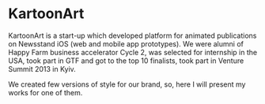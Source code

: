 # KartoonArt

KartoonArt is a start-up which developed platform for animated publications on Newsstand iOS (web and mobile app prototypes). We were alumni of Happy Farm business accelerator Cycle 2, was selected for internship in the USA, took part in GTF and got to the top 10 finalists, took part in Venture Summit 2013 in Kyiv.
      
We created few versions of style for our brand, so, here I will present my works for one of them. 
